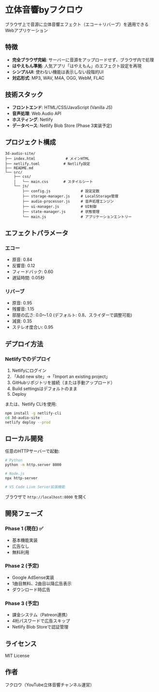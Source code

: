 # 立体音響byフクロウ

ブラウザ上で音源に立体音響エフェクト（エコー＋リバーブ）を適用できるWebアプリケーション

## 特徴

- **完全ブラウザ完結**: サーバーに音源をアップロードせず、ブラウザ内で処理
- **はやえもん準拠**: 人気アプリ「はやえもん」のエフェクト設定を再現
- **シンプルUI**: 使わない機能は表示しない段階的UI
- **対応形式**: MP3, WAV, M4A, OGG, WebM, FLAC

## 技術スタック

- **フロントエンド**: HTML/CSS/JavaScript (Vanilla JS)
- **音声処理**: Web Audio API
- **ホスティング**: Netlify
- **データベース**: Netlify Blob Store (Phase 3実装予定)

## プロジェクト構成

```
3d-audio-site/
├── index.html              # メインHTML
├── netlify.toml           # Netlify設定
├── README.md
└── src/
    ├── css/
    │   └── main.css       # スタイルシート
    └── js/
        ├── config.js              # 設定定数
        ├── storage-manager.js     # LocalStorage管理
        ├── audio-processor.js     # 音声処理エンジン
        ├── ui-manager.js          # UI制御
        ├── state-manager.js       # 状態管理
        └── main.js                # アプリケーションエントリー
```

## エフェクトパラメータ

### エコー
- 原音: 0.84
- 反響音: 0.12
- フィードバック: 0.60
- 遅延時間: 0.05秒

### リバーブ
- 原音: 0.95
- 残響音: 1.15
- 部屋の広さ: 0.0〜1.0 (デフォルト: 0.8、スライダーで調整可能)
- 減衰: 0.35
- ステレオ度合い: 0.95

## デプロイ方法

### Netlifyでのデプロイ

1. Netlifyにログイン
2. 「Add new site」→「Import an existing project」
3. GitHubリポジトリを接続（または手動アップロード）
4. Build settingsはデフォルトのまま
5. Deploy

または、Netlify CLIを使用:

```bash
npm install -g netlify-cli
cd 3d-audio-site
netlify deploy --prod
```

## ローカル開発

任意のHTTPサーバーで起動:

```bash
# Python
python -m http.server 8000

# Node.js
npx http-server

# VS Code Live Server拡張機能
```

ブラウザで `http://localhost:8000` を開く

## 開発フェーズ

### Phase 1 (現在) ✅
- 基本機能実装
- 広告なし
- 無料利用

### Phase 2 (予定)
- Google AdSense実装
- 1曲目無料、2曲目以降広告表示
- ダウンロード時広告

### Phase 3 (予定)
- 課金システム（Patreon連携）
- 4桁パスワードで広告スキップ
- Netlify Blob Storeで認証管理

## ライセンス

MIT License

## 作者

フクロウ（YouTube立体音響チャンネル運営）
